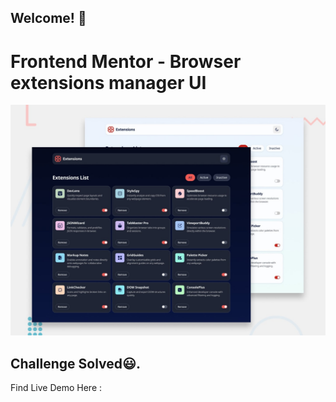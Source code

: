 ## Welcome! 👋

# Frontend Mentor - Browser extensions manager UI

![Design preview for the Browser extensions manager UI coding challenge](./preview.jpg)

## Challenge Solved😃.

Find Live Demo Here :
